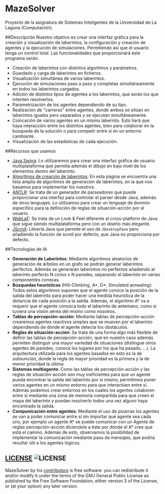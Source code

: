 MazeSolver
==========

Proyecto de la asignatura de Sistemas Inteligentes de la Universidad de La Laguna (Computación).

##Descripción
Nuestro objetivo es crear una interfaz gráfica para la creación y visualización de laberintos, la configuración y creación de agentes y la ejecución de simulaciones. Permitiendo así que el usuario tenga un control total. Las funcionalidades que proporcionará este programa serán:
* Creación de laberintos con distintos algoritmos y parámetros.
* Guardado y carga de laberintos en ficheros.
* Visualización simultánea de varios laberintos.
* Ejecución de simulaciones paso a paso y completas simultáneamente en todos los laberintos cargados.
* Adición de distintos tipos de agentes a los laberintos, que serán los que intenten resolverlos.
* Parametrización de los agentes dependiendo de su tipo.
* Realización de "carreras" entre agentes, donde ambos se sitúan en laberintos iguales pero separados y se ejecutan simultáneamente.
* Colocación de varios agentes en un mismo laberinto. Esto hará que haya interacción entre los distintos agentes, bien para colaborar en la búsqueda de la solución o para competir entre sí en un entorno cambiante.
* Visualización de las estadísticas de cada ejecución.

##Recursos que usamos
* [Java Swing](http://docs.oracle.com/javase/tutorial/uiswing/): Lo utilizaremos para crear una interfaz gráfica de usuario multiplataforma que permita además el dibujo en bajo nivel de los elementos dentro del laberinto.
* [Algoritmos de creación de laberintos](http://www.astrolog.org/labyrnth/algrithm.htm): En esta página se encuentra una lista amplia de algoritmos de generación de laberintos, en la que nos basamos para implementar los nuestros.
* [ANTLR](http://www.antlr.org): Se trata de un generador de parseadores que puede proporcionar una interfaz para controlar el parser desde Java, además de otros lenguajes. Lo utilizamos para crear un lenguaje de dominio específico para la definición de reglas de situación-acción por el usuario.
* [WebLaF](https://github.com/mgarin/weblaf): Se trata de un Look & Feel diferente al cross-platform de Java que sigue siendo multiplataforma pero con un diseño más elegante.
* [JScroll](http://jscroll.sourceforge.net/index.html): Librería Java que permite el uso de `JDesktopPane` pero añadiendo la función de scroll por defecto, que Java no proporciona por defecto.

##Tecnologías de IA
* **Generación de Laberintos**: Mediante algoritmos aleatorios de generación de árboles en un grafo se podrán generar laberintos perfectos. Además se generarán laberintos no perfectos añadiendo al laberinto perfecto N ciclos o N paredes, separando el laberinto en varias componentes conexas.
* **Búsquedas heurísticas** (Hill-Climbing, A*, D*, Simulated annealing): Todos estos algoritmos suponen que el agente conoce la posición de la salida del laberinto para poder hacer una medida heurística de la distancia de cada posición a la salida. Además, el algoritmo A* va a requerir que el agente conozca todo el laberinto de antemano, como si tuviera una visión aérea del mismo como nosotros.
* **Tablas de percepción-acción**: Mediante tablas de percepción-acción crearemos agentes reactivos simples que se mueven por el laberinto dependiendo de dónde el agente detecta los obstáculos.
* **Reglas de situación-acción**: Se trata de una forma algo más flexible de definir las tablas de percepción-acción, que en nuestro caso además permiten distinguir una mayor variedad de situaciones (distingue otros agentes de paredes, conoce los lugares por los que ha pasado, ...). La arquitectura utilizada para los agentes basados en esto es la de subsunción, donde la regla de mayor prioridad es la primera y la de menor prioridad la última.
* **Sistemas multiagente**: Como las tablas de percepción-acción y las reglas de situación-acción son muy ineficientes para que un agente pueda encontrar la salida del laberinto por sí mismo, permitimos poner varios agentes en un mismo entorno para que interactúen entre sí. Además podemos crear entornos en los cuales los agentes colaboren entre sí mediante una zona de memoria compartida para que creen el mapa del laberinto y puedan resolverlo todos una vez alguno haya encontrado la salida.
* **Compunicación entre agentes**: Mediante el uso de pizarras los agentes se van a poder comunicar entre sí sin importar qué agente sea cada uno, por ejemplo un agente A* se puede comunicar con un Agente de reglas percepción-acción diciendole a éste por dónde el A* cree que está el camino. Además de esto, observamos la posibilidad de implementar la comunicación mediante paso de mensajes, que podría resultar útil a los agentes lógicos.

## [LICENSE](http://www.gnu.org/licenses/gpl-3.0.html) ![LICENSE](http://www.gnu.org/graphics/gplv3-88x31.png)

MazeSolver by his [contributors](https://github.com/kevinrobayna/MazeSolver/graphs/contributors) is free software: you can redistribute it and/or modify it under the terms of the GNU General Public License as published by the Free Software Foundation, either version 3 of the License, or (at your option) any later version.
